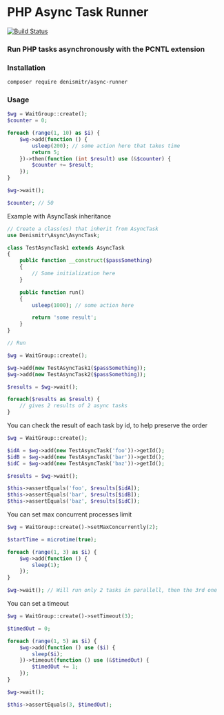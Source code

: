 # PHP Async Task Runner

[![Build Status](https://travis-ci.org/denismitr/wait.svg?branch=master)](https://travis-ci.org/denismitr/wait)

### Run PHP tasks asynchronously with the PCNTL extension

### Installation

```bash
composer require denismitr/async-runner
```

### Usage

```php
$wg = WaitGroup::create();
$counter = 0;

foreach (range(1, 10) as $i) {
    $wg->add(function () {
        usleep(200); // some action here that takes time
        return 5;
    })->then(function (int $result) use (&$counter) {
        $counter += $result;
    });
}

$wg->wait();

$counter; // 50
```
Example with AsyncTask inheritance
```php
// Create a class(es) that inherit from AsyncTask
use Denismitr\Async\AsyncTask;

class TestAsyncTask1 extends AsyncTask
{
    public function __construct($passSomething)
    {
        // Some initialization here
    }

    public function run()
    {
        usleep(1000); // some action here

        return 'some result';
    }
}

// Run

$wg = WaitGroup::create();

$wg->add(new TestAsyncTask1($passSomething));
$wg->add(new TestAsyncTask2($passSomething));

$results = $wg->wait();

foreach($results as $result) {
    // gives 2 results of 2 async tasks
}
```

You can check the result of each task by id, to help preserve the order
```php
$wg = WaitGroup::create();

$idA = $wg->add(new TestAsyncTask('foo'))->getId();
$idB = $wg->add(new TestAsyncTask('bar'))->getId();
$idC = $wg->add(new TestAsyncTask('baz'))->getId();

$results = $wg->wait();

$this->assertEquals('foo', $results[$idA]);
$this->assertEquals('bar', $results[$idB]);
$this->assertEquals('baz', $results[$idC]);
```

You can set max concurrent processes limit

```php
$wg = WaitGroup::create()->setMaxConcurrently(2);

$startTime = microtime(true);

foreach (range(1, 3) as $i) {
    $wg->add(function () {
        sleep(1);
    });
}

$wg->wait(); // Will run only 2 tasks in parallell, then the 3rd one
```

You can set a timeout
```php
$wg = WaitGroup::create()->setTimeout(3);

$timedOut = 0;

foreach (range(1, 5) as $i) {
    $wg->add(function () use ($i) {
        sleep($i);
    })->timeout(function () use (&$timedOut) {
        $timedOut += 1;
    });
}

$wg->wait();

$this->assertEquals(3, $timedOut);
```